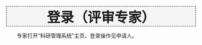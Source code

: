 <div style="text-align:center;border:1px dashed   #000; font-size:36px;font-weight:800;background-color:#F5F5F5">
登录（评审专家）
</div>

　　专家打开“科研管理系统”主页，登录操作见申请人。
